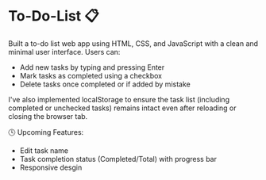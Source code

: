 # To-Do-List 📋
Built a to-do list web app using HTML, CSS, and JavaScript with a clean and minimal user interface.
Users can:
- Add new tasks by typing and pressing Enter
- Mark tasks as completed using a checkbox
-	Delete tasks once completed or if added by mistake

I've also implemented localStorage to ensure the task list (including completed or unchecked tasks) remains intact even after reloading or closing the browser tab.

🕓 Upcoming Features:
-	Edit task name
-	Task completion status (Completed/Total) with progress bar
-	Responsive desgin
